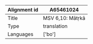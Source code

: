 |Alignment id | A65461024
| --- | --- 
|Title | MSV 6,10: Mātṛkā 
|Type | translation
|Languages | ['bo']